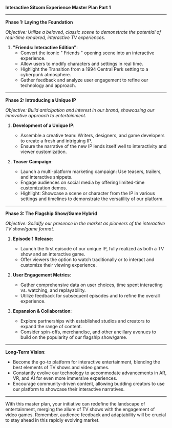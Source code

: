 **Interactive Sitcom Experience Master Plan Part 1**

---

**Phase 1: Laying the Foundation**

*Objective: Utilize a beloved, classic scene to demonstrate the potential of real-time rendered, interactive TV experiences.*

1. **"Friends: Interactive Edition"**:
   - Convert the iconic " Friends " opening scene into an interactive experience.
   - Allow users to modify characters and settings in real time.
   - Highlight the Transition from a 1994 Central Perk setting to a cyberpunk atmosphere.
   - Gather feedback and analyze user engagement to refine our technology and approach.

---

**Phase 2: Introducing a Unique IP**

*Objective: Build anticipation and interest in our brand, showcasing our innovative approach to entertainment.*

1. **Development of a Unique IP**:
   - Assemble a creative team: Writers, designers, and game developers to create a fresh and intriguing IP.
   - Ensure the narrative of the new IP lends itself well to interactivity and viewer customization.

2. **Teaser Campaign**:
   - Launch a multi-platform marketing campaign: Use teasers, trailers, and interactive snippets.
   - Engage audiences on social media by offering limited-time customization demos.
   - Highlight: Showcase a scene or character from the IP in various settings and timelines to demonstrate the versatility of our platform.

---

**Phase 3: The Flagship Show/Game Hybrid**

*Objective: Solidify our presence in the market as pioneers of the interactive TV show/game format.*

1. **Episode 1 Release**:
   - Launch the first episode of our unique IP, fully realized as both a TV show and an interactive game.
   - Offer viewers the option to watch traditionally or to interact and customize their viewing experience.

2. **User Engagement Metrics**:
   - Gather comprehensive data on user choices, time spent interacting vs. watching, and replayability.
   - Utilize feedback for subsequent episodes and to refine the overall experience.

3. **Expansion & Collaboration**:
   - Explore partnerships with established studios and creators to expand the range of content.
   - Consider spin-offs, merchandise, and other ancillary avenues to build on the popularity of our flagship show/game.

---

**Long-Term Vision**:
- Become the go-to platform for interactive entertainment, blending the best elements of TV shows and video games.
- Constantly evolve our technology to accommodate advancements in AR, VR, and AI for even more immersive experiences.
- Encourage community-driven content, allowing budding creators to use our platform to showcase their interactive narratives.

---

With this master plan, your initiative can redefine the landscape of entertainment, merging the allure of TV shows with the engagement of video games. Remember, audience feedback and adaptability will be crucial to stay ahead in this rapidly evolving market.

